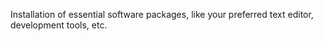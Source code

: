 Installation of essential software packages, like your preferred text editor, development tools, etc.

